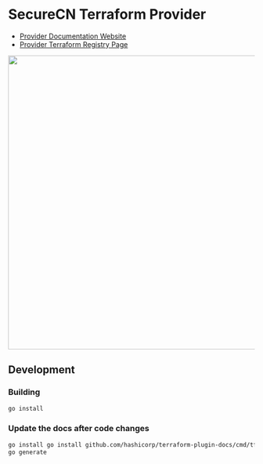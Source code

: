 # SecureCN Terraform Provider

- [Provider Documentation Website](https://securecn.readme.io/docs/terraform-provider)
- [Provider Terraform Registry Page](https://registry.terraform.io/providers/Portshift/securecn/latest)

<img src="https://cdn.rawgit.com/hashicorp/terraform-website/master/content/source/assets/images/logo-hashicorp.svg" width="600px">

## Development

### Building

```bash
go install
```

### Update the docs after code changes

```bash
go install go install github.com/hashicorp/terraform-plugin-docs/cmd/tfplugindocs
go generate
```
